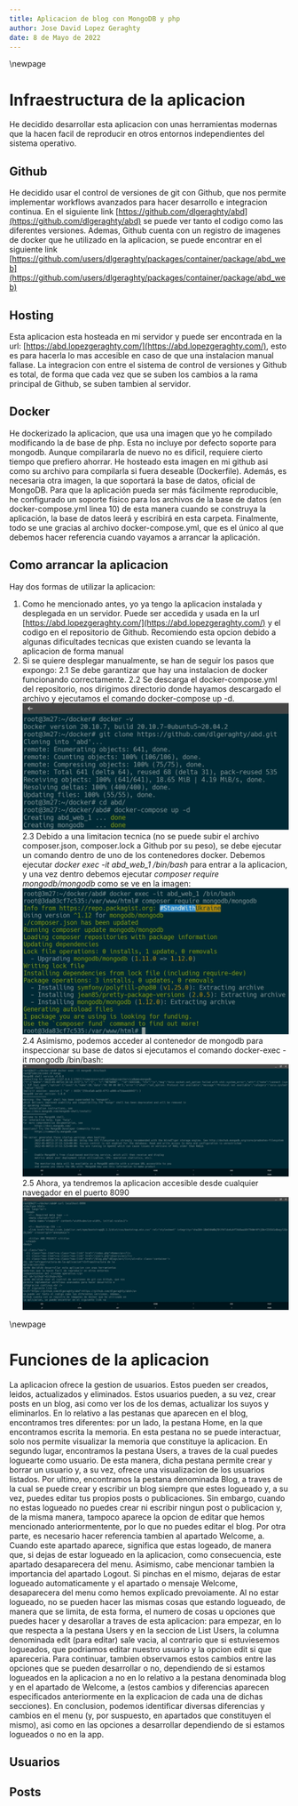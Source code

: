 ```yaml
---
title: Aplicacion de blog con MongoDB y php
author: Jose David Lopez Geraghty
date: 8 de Mayo de 2022
---
```

\newpage

# Infraestructura de la aplicacion
He decidido desarrollar esta aplicacion con unas herramientas modernas que la hacen facil de reproducir en otros entornos independientes del sistema operativo.

## Github
He decidido usar el control de versiones de git con Github, que nos permite implementar workflows avanzados para hacer desarrollo e integracion continua.
En el siguiente link [https://github.com/dlgeraghty/abd](https://github.com/dlgeraghty/abd) se puede ver tanto el codigo como las diferentes versiones.
Ademas, Github cuenta con un registro de imagenes de docker que he utilizado en la aplicacion, se puede encontrar en el siguiente link [https://github.com/users/dlgeraghty/packages/container/package/abd_web](https://github.com/users/dlgeraghty/packages/container/package/abd_web)

## Hosting
Esta aplicacion esta hosteada en mi servidor y puede ser encontrada en la url: [https://abd.lopezgeraghty.com/](https://abd.lopezgeraghty.com/), esto es para hacerla lo mas accesible en caso de que una instalacion manual fallase. La integracion con entre el sistema de control de versiones y Github es total, de forma que cada vez que se suben los cambios a la rama principal de Github, se suben tambien al servidor.

## Docker
He dockerizado la aplicacion, que usa una imagen que yo he compilado modificando la de base de php. Esta no incluye por defecto soporte para mongodb. Aunque compilararla de nuevo no es dificil, requiere cierto tiempo que prefiero ahorrar. He hosteado esta imagen en mi github asi como su archivo para compilarla si fuera deseable (Dockerfile).
Además, es necesaria otra imagen, la que soportará la base de datos, oficial de MongoDB.
Para que la aplicación pueda ser más fácilmente reproducible, he configurado un soporte físico para los archivos de la base de datos (en docker-compose.yml linea 10) de esta manera cuando se construya la aplicación, la base de datos leerá y escribirá en esta carpeta.
Finalmente, todo se une gracias al archivo docker-compose.yml, que es el único al que debemos hacer referencia cuando vayamos a arrancar la aplicación.

## Como arrancar la aplicacion
Hay dos formas de utilizar la aplicacion:
1. Como he mencionado antes, yo ya tengo la aplicacion instalada y desplegada en un servidor. Puede ser accedida y usada en la url [https://abd.lopezgeraghty.com/](https://abd.lopezgeraghty.com/) y el codigo en el repositorio de Github. Recomiendo esta opcion debido a algunas dificultades tecnicas que existen cuando se levanta la aplicacion de forma manual
2. Si se quiere desplegar manualmente, se han de seguir los pasos que expongo:
2.1 Se debe garantizar que hay una instalacion de docker funcionando correctamente.
2.2 Se descarga el docker-compose.yml del repositorio, nos dirigimos directorio donde hayamos descargado el archivo y ejecutamos el comando docker-compose up -d.
![Instalacion 1](images/docker-steps.jpg)
2.3 Debido a una limitacion tecnica (no se puede subir el archivo composer.json, composer.lock a Github por su peso), se debe ejecutar un comando dentro de uno de los contenedores docker. Debemos ejecutar *docker exec -it abd_web_1 /bin/bash* para entrar a la aplicacion, y una vez dentro debemos ejecutar *composer require mongodb/mongodb* como se ve en la imagen:
![Instalacion 2](images/docker-composer.jpg)
2.4 Asimismo, podemos acceder al contenedor de mongodb para inspeccionar su base de datos si ejecutamos el comando docker-exec -it mongodb /bin/bash:
![Instalacion 3](images/docker-mongo.jpg)
2.5 Ahora, ya tendremos la aplicacion accesible desde cualquier navegador en el puerto 8090
![Instalacion 4](images/docker-puerto.jpg)



\newpage
# Funciones de la aplicacion
La aplicacion ofrece la gestion de usuarios. Estos pueden ser creados, leidos, actualizados y eliminados.
Estos usuarios pueden, a su vez, crear posts en un blog, asi como ver los de los demas, actualizar los suyos y eliminarlos. En lo relativo a las pestanas que aparecen en el blog, encontramos tres diferentes: por un lado, la pestana Home, en la que encontramos escrita la memoria. En esta pestana no se puede interactuar, solo nos permite visualizar la memoria que constituye la aplicacion. En segundo lugar, encontramos la pestana Users, a traves de la cual puedes loguearte como usuario. De esta manera, dicha pestana permite crear y borrar un usuario y, a su vez, ofrece una visualizacion de los usuarios listados. Por ultimo, encontramos la pestana denominada Blog, a traves de la cual se puede crear y escribir un blog siempre que estes logueado y, a su vez, puedes editar tus propios posts o publicaciones. Sin embargo, cuando no estas logueado no puedes crear ni escribir ningun post o publicacion y, de la misma manera, tampoco aparece la opcion de editar que hemos mencionado anteriormentente, por lo que no puedes editar el blog. Por otra parte, es necesario hacer referencia tambien al apartado Welcome, a. Cuando este apartado aparece, significa que estas logeado, de manera que, si dejas de estar logueado en la aplicacion, como consecuencia, este apartado desaparecera del menu. Asimismo, cabe mencionar tambien la importancia del apartado Logout. Si pinchas en el mismo, dejaras de estar logueado automaticamente y el apartado o mensaje Welcome, desaparecera del menu como hemos explicado prevoiamente. Al no estar logueado, no se pueden hacer las mismas cosas que estando logueado, de manera que se limita, de esta forma, el numero de cosas u opciones que puedes hacer y desarollar a traves de esta aplicacion: para empezar, en lo que respecta a la pestana Users y en la seccion de List Users, la columna denominada edit (para editar) sale vacia, al contrario que si estuviesemos logueados, que podriamos editar nuestro usuario y la opcion edit si que apareceria. Para continuar, tambien observamos estos cambios entre las opciones que se pueden desarrollar o no, dependiendo de si estamos logueados en la aplicacion a no en lo relativo a la pestana denominada blog y en el apartado de Welcome, a (estos cambios y diferencias aparecen especificados anteriormente en la explicacion de cada una de dichas secciones). En conclusion, podemos identificar diversas diferencias y cambios en el menu (y, por suspuesto, en apartados que constituyen el mismo), asi como en las opciones a desarrollar dependiendo de si estamos logueados o no en la app.
## Usuarios
## Posts